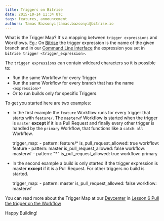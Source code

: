 ```yaml
---
title: Triggers on Bitrise
date: 2015-10-14 11:34 UTC
tags: features, announcement
authors: Tamas Bazsonyi|tamas.bazsonyi@bitrise.io
---
```


What is the Trigger Map? It's a mapping between `trigger expressions` and Workflows. Eg.: On [Bitrise](https://www.bitrise.io) the trigger expression is the name of the given branch and in our [Command Line Interface](https://github.com/bitrise-io/bitrise) the expression you set in `bitrise trigger <trigger_expression>`.

The `trigger expressions` can contain wildcard characters so it is possible to:
- Run the same Workflow for every Trigger
- Run the same Workflow for every branch that has the name `<expression>*`
- Or to run builds only for specific Triggers

To get you started here are two examples:

- In the first example the `feature` Workflow runs for every trigger that starts with `feature/`. The `masterwf` Workflow is started when the trigger is `master` **except** if it is a Pull Request and finally every other trigger is handled by the `primary` Workflow, that functions like a `catch all` Workflow.


    trigger_map:
      - pattern: feature/*
        is_pull_request_allowed: true
        workflow: feature
      - pattern: master
        is_pull_request_allowed: false
        workflow: masterwf
      - pattern: "*"
        is_pull_request_allowed: true
        workflow: primary


- In the second example a build is only started if the trigger expression is master **except** if it is a Pull Request. For other triggers no build is started.


    trigger_map:
      - pattern: master
        is_pull_request_allowed: false
        workflow: masterwf


You can read more about the Trigger Map at our [Devcenter](http://devcenter.bitrise.io/) in [Lesson 6 Pull the trigger on the Workflow](http://devcenter.bitrise.io/docs/lesson-6-pull-the-trigger-on-the-workflow)

Happy Building!
